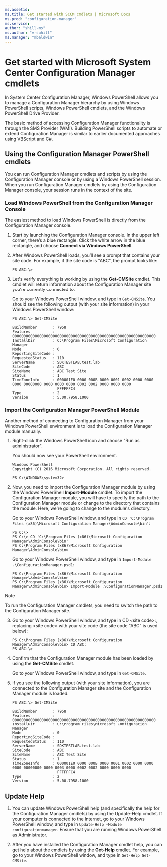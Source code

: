 ```yaml
---
ms.assetid:
ms.title: Get started with SCCM cmdlets | Microsoft Docs
ms.prod: "configuration-manager"
ms.service:
author: "shill-ms"
ms.author: "v-suhill"
ms.manager: "mbaldwin"
---
```


# Get started with Microsoft System Center Configuration Manager cmdlets
In System Center Configuration Manager, Windows PowerShell allows you to manage a Configuration Manager hierarchy by using Windows PowerShell scripts, Windows PowerShell cmdlets, and the Windows PowerShell Drive Provider.

The basic method of accessing Configuration Manager functionality is through the SMS Provider (WMI). Building PowerShell scripts to automate or extend Configuration Manager is similar to earlier documented approaches using VBScript and C#.

## Using the Configuration Manager PowerShell cmdlets
You can run Configuration Manager cmdlets and scripts by using the Configuration Manager console or by using a Windows PowerShell session. When you run Configuration Manager cmdlets by using the Configuration Manager console, your session runs in the context of the site.

### Load Windows PowerShell from the Configuration Manager Console
The easiest method to load Windows PowerShell is directly from the Configuration Manager console.  

1.  Start by launching the Configuration Manager console. In the upper left corner, there’s a blue rectangle. Click the white arrow in the blue rectangle, and choose **Connect via Windows PowerShell**.

2.  After Windows PowerShell loads, you’ll see a prompt that contains your site code. For example, if the site code is "ABC", the prompt looks like:

    ```  
    PS ABC:\>  
    ```  

3.  Let's verify everything is working by using the **Get-CMSite** cmdlet. This cmdlet will return information about the Configuration Manager site you're currently connected to.

    Go to your Windows PowerShell window, and type in `Get-CMSite`. You should see the following output (with your site information) in your Windows PowerShell window:

    ```  
    PS ABC:\> Get-CMSite  

    BuildNumber       : 7958  
    Features          : 0000000000000000000000000000000000000000000000000000000000000000  
    InstallDir        : C:\Program Files\Microsoft Configuration Manager  
    Mode              : 0  
    ReportingSiteCode :  
    RequestedStatus   : 110  
    ServerName        : SDKTESTLAB.test.lab  
    SiteCode          : ABC  
    SiteName          : ABC Test Site  
    Status            : 1  
    TimeZoneInfo      : 000001E0 0000 000B 0000 0001 0002 0000 0000 0000 00000000 0000 0003 0000 0002 0002 0000 0000 0000  
                        FFFFFFC4  
    Type              : 2  
    Version           : 5.00.7958.1000  

    ```  

### Import the Configuration Manager PowerShell Module
Another method of connecting to Configuration Manager from your Windows PowerShell environment is to load the Configuration Manager module manually.  

1.  Right-click the Windows PowerShell icon and choose "Run as administrator".

    You should now see your PowerShell environment.

    ```  
    Windows PowerShell  
    Copyright (C) 2016 Microsoft Corporation. All rights reserved.  

    PS C:\WINDOWS\system32>  
    ```

2.  Now, you need to import the Configuration Manager module by using the Windows PowerShell **Import-Module** cmdlet. To import the Configuration Manager module, you will have to specify the path to the Configuration Manager module or change to the directory that contains the module. Here, we're going to change to the module's directory.

    Go to your Windows PowerShell window, and type in `CD 'C:\Program Files (x86)\Microsoft Configuration Manager\AdminConsole\bin'`:  

    ```  
    PS C:\>  
    PS C:\> CD 'C:\Program Files (x86)\Microsoft Configuration Manager\AdminConsole\bin'  
    PS C:\Program Files (x86)\Microsoft Configuration Manager\AdminConsole\bin>  

    ```  

    Go to your Windows PowerShell window, and type in `Import-Module .\ConfigurationManager.psd1`:  

    ```  
    PS C:\Program Files (x86)\Microsoft Configuration Manager\AdminConsole\bin>  
    PS C:\Program Files (x86)\Microsoft Configuration Manager\AdminConsole\bin> Import-Module .\ConfigurationManager.psd1  
    ```  

 > [!NOTE]
 > To run the Configuration Manager cmdlets, you need to switch the path to the Configuration Manager site.

3.  Go to your Windows PowerShell window, and type in CD \<site code\>:, replacing \<site code\> with your site code (the site code "ABC" is used below):

    ```  
    PS C:\Program Files (x86)\Microsoft Configuration Manager\AdminConsole\bin> CD ABC:   
    PS ABC:\>  
    ```

4.  Confirm that the Configuration Manager module has been loaded by using the **Get-CMSite** cmdlet.

    Go to your Windows PowerShell window, and type in `Get-CMSite`.

5.  If you see the following output (with your site information), you are connected to the Configuration Manager site and the Configuration Manager module is loaded.

    ```  
    PS ABC:\> Get-CMSite  

    BuildNumber       : 7958  
    Features          : 0000000000000000000000000000000000000000000000000000000000000000  
    InstallDir        : C:\Program Files\Microsoft Configuration Manager  
    Mode              : 0  
    ReportingSiteCode :  
    RequestedStatus   : 110  
    ServerName        : SDKTESTLAB.test.lab  
    SiteCode          : ABC  
    SiteName          : ABC Test Site  
    Status            : 1  
    TimeZoneInfo      : 000001E0 0000 000B 0000 0001 0002 0000 0000 0000 00000000 0000 0003 0000 0002 0002 0000 0000 0000  
                        FFFFFFC4  
    Type              : 2  
    Version           : 5.00.7958.1000  

    ```  

## Update Help

1.  You can update Windows PowerShell help (and specifically the help for the Configuration Manager cmdlets) by using the Update-Help cmdlet. If your computer is connected to the Internet, go to your Windows PowerShell window, and type in `Update-Help –Module configurationmanager`. Ensure that you are running Windows PowerShell as Administrator.

2.  After you have installed the Configuration Manager cmdlet help, you can get help about the cmdlets by using the **Get-Help** cmdlet. For example, go to your Windows PowerShell window, and type in `Get-Help Get-CMSite`.
